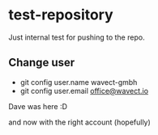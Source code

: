 # test-repository
Just internal test for pushing to the repo.

## Change user
- git config user.name wavect-gmbh
- git config user.email office@wavect.io

Dave was here :D

and now with the right account (hopefully)
